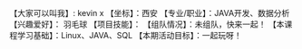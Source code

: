 【大家可以叫我】: kevin x
【坐标】：西安
【专业/职业】：JAVA开发、数据分析
【兴趣爱好】： 羽毛球
【项目技能】：
【组队情况】：未组队，快来一起！
【本课程学习基础】：Linux、JAVA、SQL
【本期活动目标】：一起玩呀！
